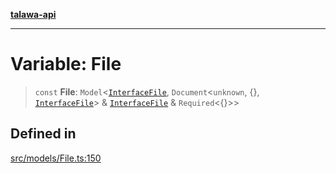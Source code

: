 [**talawa-api**](../../../README.md)

***

# Variable: File

> `const` **File**: `Model`\<[`InterfaceFile`](../interfaces/InterfaceFile.md), `Document`\<`unknown`, \{\}, [`InterfaceFile`](../interfaces/InterfaceFile.md)\> & [`InterfaceFile`](../interfaces/InterfaceFile.md) & `Required`\<\{\}\>\>

## Defined in

[src/models/File.ts:150](https://github.com/Suyash878/talawa-api/blob/e4413cec641a837926071678fed3c7f67234e31e/src/models/File.ts#L150)
